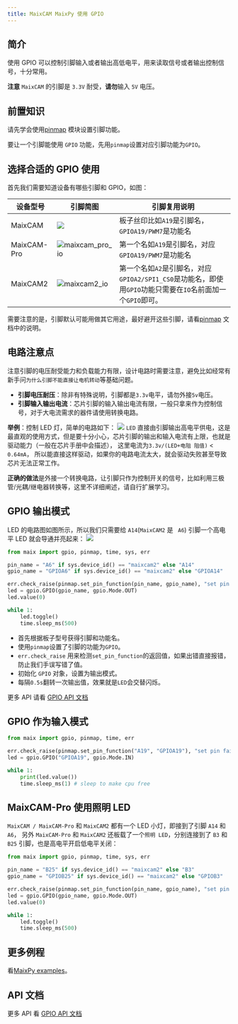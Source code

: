 ```yaml
---
title: MaixCAM MaixPy 使用 GPIO
---
```


## 简介

使用 GPIO 可以控制引脚输入或者输出高低电平，用来读取信号或者输出控制信号，十分常用。

**注意** `MaixCAM` 的引脚是 `3.3V` 耐受，**请勿**输入 `5V` 电压。


## 前置知识

请先学会使用[pinmap](./pinmap.md) 模块设置引脚功能。

要让一个引脚能使用 `GPIO` 功能，先用`pinmap`设置对应引脚功能为`GPIO`。

## 选择合适的 GPIO 使用

首先我们需要知道设备有哪些引脚和 GPIO，如图：

| 设备型号 | 引脚简图 | 引脚复用说明 |
| ------- | ------- | --- |
| MaixCAM | ![](https://wiki.sipeed.com/hardware/zh/lichee/assets/RV_Nano/intro/RV_Nano_3.jpg) | 板子丝印比如`A19`是引脚名，`GPIOA19/PWM7`是功能名 |
| MaixCAM-Pro | ![maixcam_pro_io](/static/image/maixcam_pro_io.png) | 第一个名如`A19`是引脚名，对应`GPIOA19/PWM7`是功能名 |
| MaixCAM2 | ![maixcam2_io](/static/image/maixcam2_io.png) | 第一个名如`A2`是引脚名，对应`GPIOA2/SPI1_CS0`是功能名，即使用`GPIO`功能只需要在`IO`名前面加一个`GPIO`即可。  |

需要注意的是，引脚默认可能用做其它用途，最好避开这些引脚，请看[pinmap](./pinmap.md) 文档中的说明。


## 电路注意点

注意引脚的电压耐受能力和负载能力有限，设计电路时需要注意，避免比如经常有新手问`为什么引脚不能直接让电机转动`等基础问题。

* **引脚电压耐压**：除非有特殊说明，引脚都是`3.3v`电平，请勿外接`5v`电压。
* **引脚输入输出电流**：芯片引脚的输入输出电流有限，一般只拿来作为控制信号，对于大电流需求的器件请使用转换电路。

**举例**：控制 LED 灯，简单的电路如下：
![](../../assets/gpio_led.png)
`LED` 直接由引脚输出高电平供电，这是最直观的使用方式，但是要十分小心，芯片引脚的输出和输入电流有上限，也就是驱动能力（一般在芯片手册中会描述），
这里电流为`3.3v/(LED+电阻 阻值)` < `0.64mA`， 所以能直接这样驱动，如果你的电路电流太大，就会驱动失败甚至导致芯片无法正常工作。

**正确的做法**是外接一个转换电路，让引脚只作为控制开关的信号，比如利用三极管/光耦/继电器转换等，这里不详细阐述，请自行扩展学习。


## GPIO 输出模式


LED 的电路图如图所示，所以我们只需要给 `A14`(`MaixCAM2` 是 ` A6`) 引脚一个高电平 LED 就会导通并亮起来：
![](../../assets/gpio_led.png)


```python
from maix import gpio, pinmap, time, sys, err

pin_name = "A6" if sys.device_id() == "maixcam2" else "A14"
gpio_name = "GPIOA6" if sys.device_id() == "maixcam2" else "GPIOA14"

err.check_raise(pinmap.set_pin_function(pin_name, gpio_name), "set pin failed")
led = gpio.GPIO(gpio_name, gpio.Mode.OUT)
led.value(0)

while 1:
    led.toggle()
    time.sleep_ms(500)
```

* 首先根据板子型号获得引脚和功能名。
* 使用`pinmap`设置了引脚的功能为`GPIO`。
* `err.check_raise` 用来检测`set_pin_function`的返回值，如果出错直接报错，防止我们手误写错了值。
* 初始化 `GPIO` 对象，设置为输出模式。
* 每隔`0.5s`翻转一次输出值，效果就是`LED`会交替闪烁。


更多 API 请看 [GPIO API 文档](https://wiki.sipeed.com/maixpy/api/maix/peripheral/gpio.html)


## GPIO 作为输入模式

```python
from maix import gpio, pinmap, time, err

err.check_raise(pinmap.set_pin_function("A19", "GPIOA19"), "set pin failed")
led = gpio.GPIO("GPIOA19", gpio.Mode.IN)

while 1:
    print(led.value())
    time.sleep_ms(1) # sleep to make cpu free
```

## MaixCAM-Pro 使用照明 LED

`MaixCAM / MaixCAM-Pro` 和 `MaixCAM2` 都有一个 LED 小灯，即接到了引脚 `A14` 和 `A6`，
另外 `MaixCAM-Pro` 和 `MaixCAM2` 还板载了一个`照明 LED`，分别连接到了 `B3` 和 `B25` 引脚，也是高电平开启低电平关闭：

```python
from maix import gpio, pinmap, time, sys, err

pin_name = "B25" if sys.device_id() == "maixcam2" else "B3"
gpio_name = "GPIOB25" if sys.device_id() == "maixcam2" else "GPIOB3"

err.check_raise(pinmap.set_pin_function(pin_name, gpio_name), "set pin failed")
led = gpio.GPIO(gpio_name, gpio.Mode.OUT)
led.value(0)

while 1:
    led.toggle()
    time.sleep_ms(500)

```

## 更多例程

看[MaixPy examples](https://github.com/sipeed/MaixPy/tree/main/examples/peripheral/gpio)。

## API 文档

更多 API 看 [GPIO API 文档](https://wiki.sipeed.com/maixpy/api/maix/peripheral/gpio.html)



